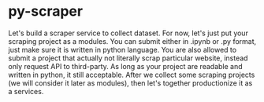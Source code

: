 # py-scraper
Let's build a scraper service to collect dataset. For now, let's just put your scraping project as a modules. You can submit either in .ipynb or .py format, just make sure it is written in python language. You are also allowed to submit a project that actually not literally scrap particular website, instead only request API to third-party. As long as your project are readable and written in python, it still acceptable.
After we collect some scraping projects (we will consider it later as modules), then let's together productionize it as a services.
